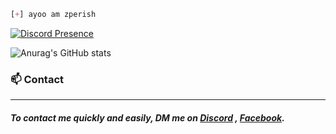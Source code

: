 ```css
[+] ayoo am zperish
```

[![Discord Presence](https://lanyard.cnrad.dev/api/643446724983259146)](https://discord.com/users/:id) 

![Anurag's GitHub stats](https://github-readme-stats.vercel.app/api?username=zPerish&hide=contribs,prs&theme=dracula)

### :mailbox: Contact
---
##### To contact me quickly and easily, DM me on [Discord](https://discord.com/users/643446724983259146) , [Facebook](https://www.facebook.com/pakaasitt).

